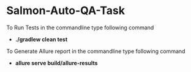 # Salmon-Auto-QA-Task

To Run Tests in the commandline type following command
- **./gradlew clean test**

To Generate Allure report in the commandline type following command
- **allure serve build/allure-results**